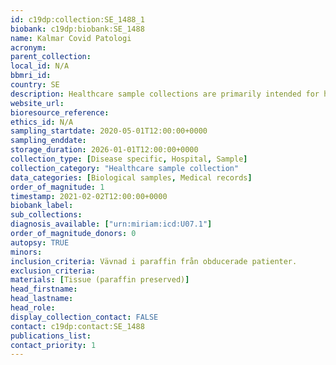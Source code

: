 ```yaml
---
id: c19dp:collection:SE_1488_1
biobank: c19dp:biobank:SE_1488
name: Kalmar Covid Patologi
acronym:
parent_collection:
local_id: N/A
bbmri_id:
country: SE
description: Healthcare sample collections are primarily intended for healthcare, diagnostics and treatment, but can also be made available for research when there is a Swedish ethical approval and the patient has given their consent.
website_url:
bioresource_reference:
ethics_id: N/A
sampling_startdate: 2020-05-01T12:00:00+0000
sampling_enddate:
storage_duration: 2026-01-01T12:00:00+0000
collection_type: [Disease specific, Hospital, Sample]
collection_category: "Healthcare sample collection"
data_categories: [Biological samples, Medical records]
order_of_magnitude: 1
timestamp: 2021-02-02T12:00:00+0000
biobank_label:
sub_collections:
diagnosis_available: ["urn:miriam:icd:U07.1"]
order_of_magnitude_donors: 0
autopsy: TRUE
minors:
inclusion_criteria: Vävnad i paraffin från obducerade patienter.
exclusion_criteria:
materials: [Tissue (paraffin preserved)]
head_firstname:
head_lastname:
head_role:
display_collection_contact: FALSE
contact: c19dp:contact:SE_1488
publications_list:
contact_priority: 1
---
```

